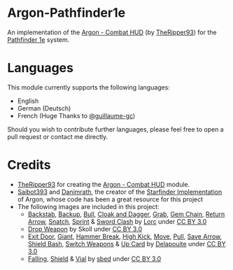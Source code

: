 # Argon-Pathfinder1e

An implementation of the [Argon - Combat HUD](https://foundryvtt.com/packages/enhancedcombathud) (by [TheRipper93](https://theripper93.com/)) for the [Pathfinder 1e](https://foundryvtt.com/packages/pf1) system.

# Languages

This module currently supports the following languages:
- English
- German (Deutsch)
- French (Huge Thanks to [@guillaume-gc](https://github.com/guillaume-gc))

Should you wish to contribute further languages, please feel free to open a pull request or contact me directly.

# Credits
- [TheRipper93](https://theripper93.com/) for creating the [Argon - Combat HUD](https://foundryvtt.com/packages/enhancedcombathud) module.
- [Saibot393](https://github.com/Saibot393) and [Danimrath](https://github.com/danimrath), the creator of the [Starfinder Implementation](https://github.com/Saibot393/enhancedcombathud-sfrpg) of Argon, whose code has been a great resource for this project
- The following images are included in this project:
  - [Backstab](https://game-icons.net/1x1/lorc/backstab.html), [Backup](https://game-icons.net/1x1/lorc/backup.html), [Bull](https://game-icons.net/1x1/lorc/bull.html), [Cloak and Dagger](https://game-icons.net/1x1/lorc/cloak-dagger.html), [Grab](https://game-icons.net/1x1/lorc/grab.html), [Gem Chain](https://game-icons.net/1x1/lorc/gem-chain.html), [Return Arrow](https://game-icons.net/1x1/lorc/return-arrow.html), [Snatch](https://game-icons.net/1x1/lorc/snatch.html), [Sprint](https://game-icons.net/1x1/lorc/sprint.html) & [Sword Clash](https://game-icons.net/1x1/lorc/sword-clash.html) by [Lorc](https://lorcblog.blogspot.com/) under [CC BY 3.0](https://creativecommons.org/licenses/by/3.0/)
  - [Drop Weapon](https://game-icons.net/1x1/skoll/drop-weapon.html) by Skoll under [CC BY 3.0](https://creativecommons.org/licenses/by/3.0/)
  - [Exit Door](https://game-icons.net/1x1/delapouite/exit-door.html), [Giant](https://game-icons.net/1x1/delapouite/giant.html), [Hammer Break](https://game-icons.net/1x1/delapouite/hammer-break.html), [High Kick](https://game-icons.net/1x1/delapouite/high-kick.html), [Move](https://game-icons.net/1x1/delapouite/move.html), [Pull](https://game-icons.net/1x1/delapouite/pull.html), [Save Arrow](https://game-icons.net/1x1/delapouite/save-arrow.html), [Shield Bash](https://game-icons.net/1x1/delapouite/shield-bash.html), [Switch Weapons](https://game-icons.net/1x1/delapouite/switch-weapon.html) & [Up Card](https://game-icons.net/1x1/delapouite/up-card.html) by [Delapouite](https://delapouite.com/) under [CC BY 3.0](https://creativecommons.org/licenses/by/3.0/)
  - [Falling](https://game-icons.net/1x1/sbed/falling.html), [Shield](https://game-icons.net/1x1/sbed/shield.html) & [Vial](https://game-icons.net/1x1/sbed/vial.html) by [sbed](https://opengameart.org/content/95-game-icons) under [CC BY 3.0](https://creativecommons.org/licenses/by/3.0/)
